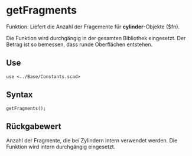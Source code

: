 # getFragments

Funktion: Liefert die Anzahl der Fragemente für __cylinder__-Objekte ($fn). 

Die Funktion wird durchgängig in der gesamten Bibliothek eingesetzt. Der Betrag ist so bemessen, dass runde Oberflächen entstehen.

## Use
```
use <../Base/Constants.scad>
```

## Syntax
```
getFragments();
```

## Rückgabewert
Anzahl der Fragmente, die bei Zylindern intern verwendet werden. Die Funktion wird intern durchgängig eingesetzt.
